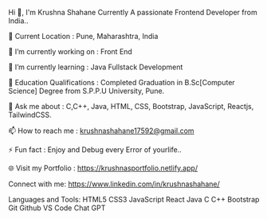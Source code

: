 Hi 👋, I'm Krushna Shahane
Currently A passionate Frontend Developer from India..

📍 Current Location : Pune, Maharashtra, India

🔭 I’m currently working on : Front End

🌱 I’m currently learning : Java Fullstack Development

📝 Education Qualifications : Completed Graduation in B.Sc[Computer Science] Degree from S.P.P.U University, Pune.

💬 Ask me about : C,C++, Java, HTML, CSS, Bootstrap, JavaScript, Reactjs, TailwindCSS.

📫 How to reach me : krushnashahane17592@gmail.com

⚡ Fun fact : Enjoy and Debug every Error of yourlife..

🌐 Visit my Portfolio : https://krushnasportfolio.netlify.app/ 

Connect with me: https://www.linkedin.com/in/krushnashahane/


Languages and Tools:
HTML5 CSS3 JavaScript React Java C C++  Bootstrap Git Github VS Code Chat GPT
